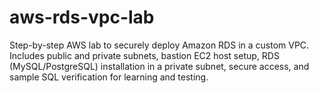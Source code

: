 # aws-rds-vpc-lab
Step-by-step AWS lab to securely deploy Amazon RDS in a custom VPC. Includes public and private subnets, bastion EC2 host setup, RDS (MySQL/PostgreSQL) installation in a private subnet, secure access, and sample SQL verification for learning and testing.
